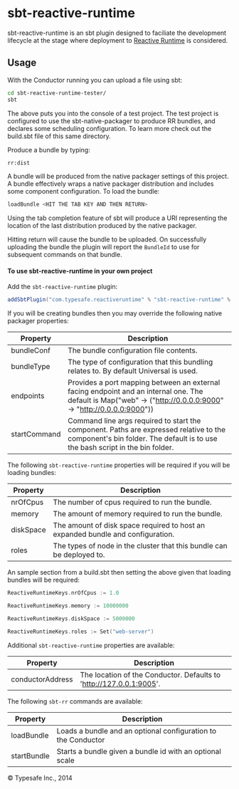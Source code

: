 # sbt-reactive-runtime #

sbt-reactive-runtime is an sbt plugin designed to faciliate the development lifecycle at the stage where deployment
to [Reactive Runtime](https://github.com/typesafehub/reactive-runtime#reactive-runtime) is considered.

## Usage

With the Conductor running you can upload a file using sbt:

```bash
cd sbt-reactive-runtime-tester/
sbt
```

The above puts you into the console of a test project. The test project is configured to use the sbt-native-packager
to produce RR bundles, and declares some scheduling configuration. To learn more check out the build.sbt file of this
same directory.

Produce a bundle by typing:

```bash
rr:dist
```

A bundle will be produced from the native packager settings of this project. A bundle effectively wraps a native
packager distribution and includes some component configuration. To load the bundle:

```bash
loadBundle <HIT THE TAB KEY AND THEN RETURN>
```

Using the tab completion feature of sbt will produce a URI representing the location of the last distribution
produced by the native packager.

Hitting return will cause the bundle to be uploaded. On successfully uploading the bundle the plugin will report
the `BundleId` to use for subsequent commands on that bundle.

#### To use sbt-reactive-runtime in your own project

Add the `sbt-reactive-runtime` plugin:

```scala
addSbtPlugin("com.typesafe.reactiveruntime" % "sbt-reactive-runtime" % "0.1.3")
```

If you will be creating bundles then you may override the following native packager properties:

Property     | Description
-------------|------------
bundleConf   | The bundle configuration file contents.
bundleType   | The type of configuration that this bundling relates to. By default Universal is used.
endpoints    | Provides a port mapping between an external facing endpoint and an internal one. The default is Map("web" -> ("http://0.0.0.0:9000" -> "http://0.0.0.0:9000"))
startCommand | Command line args required to start the component. Paths are expressed relative to the component's bin folder. The default is to use the bash script in the bin folder.

The following `sbt-reactive-runtime` properties will be required if you will be loading bundles:

Property       | Description
---------------|------------
nrOfCpus       | The number of cpus required to run the bundle.
memory         | The amount of memory required to run the bundle.
diskSpace      | The amount of disk space required to host an expanded bundle and configuration.
roles          | The types of node in the cluster that this bundle can be deployed to.

An sample section from a build.sbt then setting the above given that loading bundles will be required:

```scala
ReactiveRuntimeKeys.nrOfCpus := 1.0

ReactiveRuntimeKeys.memory := 10000000

ReactiveRuntimeKeys.diskSpace := 5000000

ReactiveRuntimeKeys.roles := Set("web-server")
```

Additional `sbt-reactive-runtime` properties are available:

Property         | Description
-----------------|------------
conductorAddress | The location of the Conductor. Defaults to 'http://127.0.0.1:9005'.

The following `sbt-rr` commands are available:

Property    | Description
------------|------------
loadBundle  | Loads a bundle and an optional configuration to the Conductor
startBundle | Starts a bundle given a bundle id with an optional scale

&copy; Typesafe Inc., 2014
